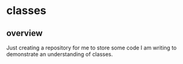 # classes

## overview
Just creating a repository for me to store some code I am writing to demonstrate an understanding of classes. 

